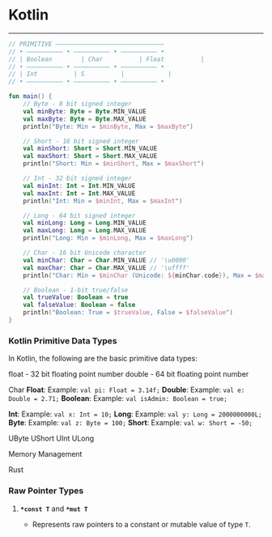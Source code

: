 # Kotlin
---

```kotlin
// PRIMITIVE ––––––––––––––––––––––––––––––
// • –––––––––– • –––––––––– • –––––––––– •
// | Boolean        | Char          | Float          |
// • –––––––––– • –––––––––– • –––––––––– •
// | Int          | S          |            |
// • –––––––––– • –––––––––– • –––––––––– •

fun main() {
    // Byte - 8 bit signed integer
    val minByte: Byte = Byte.MIN_VALUE
    val maxByte: Byte = Byte.MAX_VALUE
    println("Byte: Min = $minByte, Max = $maxByte")

    // Short - 16 bit signed integer
    val minShort: Short = Short.MIN_VALUE
    val maxShort: Short = Short.MAX_VALUE
    println("Short: Min = $minShort, Max = $maxShort")

    // Int - 32 bit signed integer
    val minInt: Int = Int.MIN_VALUE
    val maxInt: Int = Int.MAX_VALUE
    println("Int: Min = $minInt, Max = $maxInt")

    // Long - 64 bit signed integer
    val minLong: Long = Long.MIN_VALUE
    val maxLong: Long = Long.MAX_VALUE
    println("Long: Min = $minLong, Max = $maxLong")

    // Char - 16 bit Unicode character
    val minChar: Char = Char.MIN_VALUE // '\u0000'
    val maxChar: Char = Char.MAX_VALUE // '\uffff'
    println("Char: Min = $minChar (Unicode: ${minChar.code}), Max = $maxChar (Unicode: ${maxChar.code})")

    // Boolean - 1-bit true/false
    val trueValue: Boolean = true
    val falseValue: Boolean = false
    println("Boolean: True = $trueValue, False = $falseValue")
}

```

### Kotlin Primitive Data Types



In Kotlin, the following are the basic primitive data types:
























float  - 32 bit floating point number
double - 64 bit floating point number



Char
**Float**: Example: `val pi: Float = 3.14f;`
**Double**: Example: `val e: Double = 2.71;`
**Boolean**: Example: `val isAdmin: Boolean = true;`

**Int**: Example: `val x: Int = 10;`
**Long**: Example: `val y: Long = 2000000000L;`
**Byte**: Example: `val z: Byte = 100;`
**Short**: Example: `val w: Short = -50;`


UByte
UShort
UInt
ULong


Memory Management 

Rust
### **Raw Pointer Types**

1. **`*const T`** and **`*mut T`**
    
    - Represents raw pointers to a constant or mutable value of type `T`.
